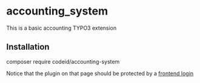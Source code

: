 # accounting_system
This is a basic accounting TYPO3 extension

## Installation
composer require codeid/accounting-system

Notice that the plugin on that page should be protected by a [frontend login](https://docs.typo3.org/typo3cms/EditorsTutorial/AccessControl/Login/Index.html)
